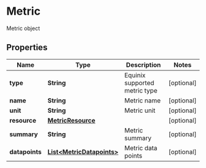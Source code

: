

# Metric

Metric object

## Properties

| Name | Type | Description | Notes |
|------------ | ------------- | ------------- | -------------|
|**type** | **String** | Equinix supported metric type |  [optional] |
|**name** | **String** | Metric name |  [optional] |
|**unit** | **String** | Metric unit |  [optional] |
|**resource** | [**MetricResource**](MetricResource.md) |  |  [optional] |
|**summary** | **String** | Metric summary |  [optional] |
|**datapoints** | [**List&lt;MetricDatapoints&gt;**](MetricDatapoints.md) | Metric data points |  [optional] |



